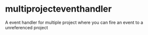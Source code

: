 # multiprojecteventhandler
A event handler for multiple project where you can fire an event to a unreferenced project
